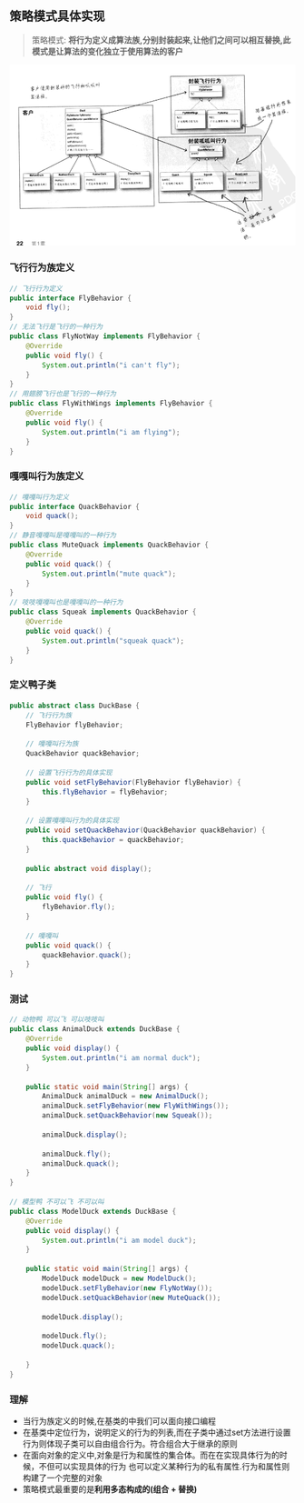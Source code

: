
## 策略模式具体实现

> 策略模式: **将行为定义成算法族,分别封装起来,让他们之间可以相互替换,此模式是让算法的变化独立于使用算法的客户**

![](./img/策略模式示意图.png)

### 飞行行为族定义
```java
// 飞行行为定义
public interface FlyBehavior {
    void fly();
}
// 无法飞行是飞行的一种行为
public class FlyNotWay implements FlyBehavior {
    @Override
    public void fly() {
        System.out.println("i can't fly");
    }
}
// 用翅膀飞行也是飞行的一种行为
public class FlyWithWings implements FlyBehavior {
    @Override
    public void fly() {
        System.out.println("i am flying");
    }
}

```

### 嘎嘎叫行为族定义
```java
// 嘎嘎叫行为定义
public interface QuackBehavior {
    void quack();
}
// 静音嘎嘎叫是嘎嘎叫的一种行为
public class MuteQuack implements QuackBehavior {
    @Override
    public void quack() {
        System.out.println("mute quack");
    }
}
// 吱吱嘎嘎叫也是嘎嘎叫的一种行为
public class Squeak implements QuackBehavior {
    @Override
    public void quack() {
        System.out.println("squeak quack");
    }
}
```

### 定义鸭子类
``` java
public abstract class DuckBase {
    // 飞行行为族
    FlyBehavior flyBehavior;

    // 嘎嘎叫行为族
    QuackBehavior quackBehavior;

    // 设置飞行行为的具体实现
    public void setFlyBehavior(FlyBehavior flyBehavior) {
        this.flyBehavior = flyBehavior;
    }

    // 设置嘎嘎叫行为的具体实现
    public void setQuackBehavior(QuackBehavior quackBehavior) {
        this.quackBehavior = quackBehavior;
    }

    public abstract void display();

    // 飞行
    public void fly() {
        flyBehavior.fly();
    }

    // 嘎嘎叫
    public void quack() {
        quackBehavior.quack();
    }
}

```


### 测试
```java
// 动物鸭 可以飞 可以吱吱叫
public class AnimalDuck extends DuckBase {
    @Override
    public void display() {
        System.out.println("i am normal duck");
    }

    public static void main(String[] args) {
        AnimalDuck animalDuck = new AnimalDuck();
        animalDuck.setFlyBehavior(new FlyWithWings());
        animalDuck.setQuackBehavior(new Squeak());

        animalDuck.display();

        animalDuck.fly();
        animalDuck.quack();
    }
}

// 模型鸭 不可以飞 不可以叫
public class ModelDuck extends DuckBase {
    @Override
    public void display() {
        System.out.println("i am model duck");
    }

    public static void main(String[] args) {
        ModelDuck modelDuck = new ModelDuck();
        modelDuck.setFlyBehavior(new FlyNotWay());
        modelDuck.setQuackBehavior(new MuteQuack());

        modelDuck.display();

        modelDuck.fly();
        modelDuck.quack();
    
    }
}

```
### 理解
- 当行为族定义的时候,在基类的中我们可以面向接口编程
- 在基类中定位行为，说明定义的行为的列表,而在子类中通过set方法进行设置行为则体现子类可以自由组合行为。符合组合大于继承的原则
- 在面向对象的定义中,对象是行为和属性的集合体。而在在实现具体行为的时候，不但可以实现具体的行为 也可以定义某种行为的私有属性.行为和属性则构建了一个完整的对象
- 策略模式最重要的是**利用多态构成的(组合 + 替换)**



